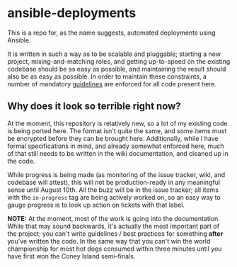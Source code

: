 # ansible-deployments

This is a repo for, as the name suggests, automated deployments using Ansible.

It is written in such a way as to be scalable and pluggable; starting a new project, mixing-and-matching roles, and getting up-to-speed on the existing codebase should be as easy as possible, and maintaining the result should also be as easy as possible. In order to maintain these constraints, a number of mandatory [guidelines](https://github.com/adeck/ansible-deployments/wiki/guidelines) are enforced for all code present here.

## Why does it look so terrible right now?

At the moment, this repository is relatively new, so a lot of my existing code is being ported here. The format isn't quite the same, and some items must be encrypted before they can be brought here. Additionally, while I have formal specifications in mind, and already somewhat enforced here, much of that still needs to be written in the wiki documentation, and cleaned up in the code.

While progress is being made (as monitoring of the issue tracker, wiki, and codebase will attest), this will not be production-ready in any meaningful sense until August 10th. All the buzz will be in the issue tracker; all items with the `in-progress` tag are being actively worked on, so an easy way to gauge progress is to look up action on tickets with that label.

**NOTE:** At the moment, most of the work is going into the documentation. While that may sound backwards, it's actually the most important part of the project; you can't write guidelines / best practices for something **after** you've written the code. In the same way that you can't win the world championship for most hot dogs consumed within three minutes until you have first won the Coney Island semi-finals.
